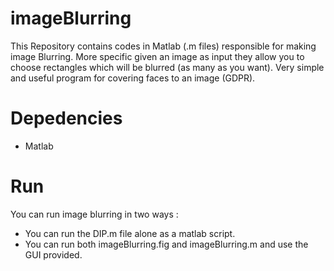 # imageBlurring

This Repository contains codes in Matlab (.m files) responsible for making image Blurring.
More specific given an image as input they allow you to choose rectangles which will be blurred (as many as you want).
Very simple and useful program for covering faces to an image (GDPR).

# Depedencies

<ul>
  <li>Matlab</li>  
</ul>

# Run

You can run image blurring in two ways :
<ul>
  <li>You can run the DIP.m file alone as a matlab script.</li>
  <li>You can run both imageBlurring.fig and imageBlurring.m and use the GUI provided.
</ul>
